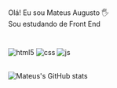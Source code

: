Olá! Eu sou Mateus Augusto 🖐️ <br> 
Sou estudando de Front End<br>

#

<div style="display: inline_block">
  <img align="center" alt="html5" src="https://img.shields.io/badge/HTML5-E34F26?style=for-the-badge&logo=html5&logoColor=white" />
  <img align="center" alt="css" src="https://img.shields.io/badge/CSS3-1572B6?style=for-the-badge&logo=css3&logoColor=white" />
  <img align="center" alt="js" src="https://img.shields.io/badge/JavaScript-F7DF1E?style=for-the-badge&logo=javascript&logoColor=black" />
  <br>
  <br>

 ![Mateus's GitHub stats](https://github-readme-stats.vercel.app/api?username=MateusAugusto1&show_icons=true&theme=dark)


